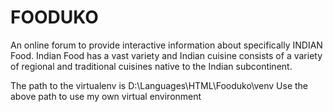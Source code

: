# FOODUKO
An online forum to provide interactive information about specifically INDIAN Food.
Indian Food has a vast variety and 
Indian cuisine consists of a variety of regional and traditional cuisines native to the Indian subcontinent.

The path to the virtualenv is D:\Languages\HTML\Fooduko\venv
Use the above path to use my own virtual environment
